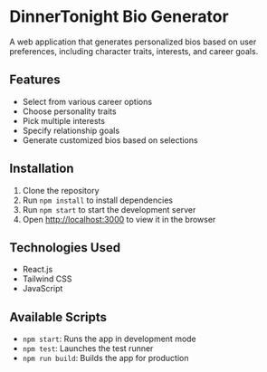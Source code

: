 # DinnerTonight Bio Generator

A web application that generates personalized bios based on user preferences, including character traits, interests, and career goals.

## Features

- Select from various career options
- Choose personality traits
- Pick multiple interests
- Specify relationship goals
- Generate customized bios based on selections

## Installation

1. Clone the repository
2. Run `npm install` to install dependencies
3. Run `npm start` to start the development server
4. Open [http://localhost:3000](http://localhost:3000) to view it in the browser

## Technologies Used

- React.js
- Tailwind CSS
- JavaScript

## Available Scripts

- `npm start`: Runs the app in development mode
- `npm test`: Launches the test runner
- `npm run build`: Builds the app for production